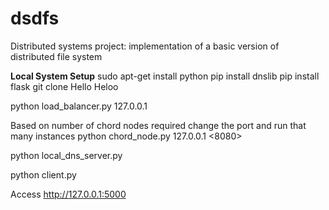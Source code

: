 # dsdfs
Distributed systems project: implementation of a basic version of distributed file system

**Local System Setup**
sudo apt-get install python
pip install dnslib
pip install flask
git clone
Hello
Heloo


python load_balancer.py 127.0.0.1

Based on number of chord nodes required change the port and run that many instances
python chord_node.py 127.0.0.1 <8080> 

python local_dns_server.py

python client.py

Access http://127.0.0.1:5000
